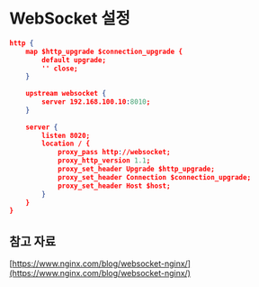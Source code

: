 # WebSocket 설정

```json
http {
    map $http_upgrade $connection_upgrade {
        default upgrade;
        '' close;
    }
 
    upstream websocket {
        server 192.168.100.10:8010;
    }
 
    server {
        listen 8020;
        location / {
            proxy_pass http://websocket;
            proxy_http_version 1.1;
            proxy_set_header Upgrade $http_upgrade;
            proxy_set_header Connection $connection_upgrade;
            proxy_set_header Host $host;
        }
    }
}
```

## 참고 자료

[https://www.nginx.com/blog/websocket-nginx/](https://www.nginx.com/blog/websocket-nginx/)